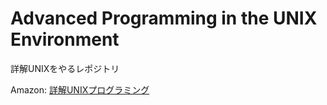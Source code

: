 # Advanced Programming in the UNIX Environment
詳解UNIXをやるレポジトリ

Amazon: [詳解UNIXプログラミング](https://amzn.to/3qwxCX7)
